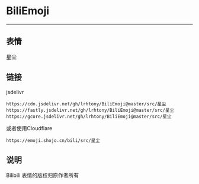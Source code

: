 # BiliEmoji
---
## 表情
星尘
## 链接
jsdelivr
```
https://cdn.jsdelivr.net/gh/lrhtony/BiliEmoji@master/src/星尘
https://fastly.jsdelivr.net/gh/lrhtony/BiliEmoji@master/src/星尘
https://gcore.jsdelivr.net/gh/lrhtony/BiliEmoji@master/src/星尘
```
或者使用Cloudflare
```
https://emoji.shojo.cn/bili/src/星尘
```
## 说明
Bilibili 表情的版权归原作者所有
